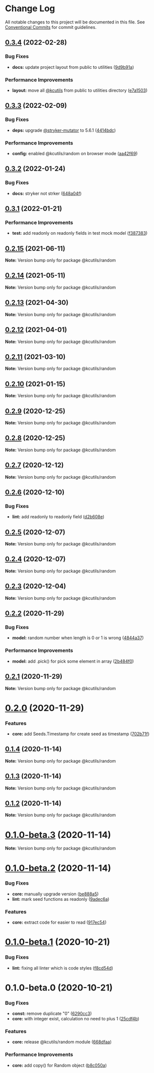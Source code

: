 # Change Log

All notable changes to this project will be documented in this file.
See [Conventional Commits](https://conventionalcommits.org) for commit guidelines.

## [0.3.4](https://github.com/kamontat/kcutils/compare/@kcutils/random@0.3.3...@kcutils/random@0.3.4) (2022-02-28)


### Bug Fixes

* **docs:** update project layout from public to utilities ([9d9b91a](https://github.com/kamontat/kcutils/commit/9d9b91a025b0d3148766761e450d290022d03cd7))


### Performance Improvements

* **layout:** move all [@kcutils](https://github.com/kcutils) from public to utilities directory ([e7a1503](https://github.com/kamontat/kcutils/commit/e7a15034d6d3d3216a89353e74678e2f60120108))





## [0.3.3](https://github.com/kamontat/kcutils/compare/@kcutils/random@0.3.2...@kcutils/random@0.3.3) (2022-02-09)


### Bug Fixes

* **deps:** upgrade [@stryker-mutator](https://github.com/stryker-mutator) to 5.6.1 ([4414bdc](https://github.com/kamontat/kcutils/commit/4414bdc71996c26394247a055e690b881d27a784))


### Performance Improvements

* **config:** enabled @kcutils/random on browser mode ([aa42f69](https://github.com/kamontat/kcutils/commit/aa42f69420b6cb944e23a9e8cb56c1bdef5860cb))





## [0.3.2](https://github.com/kamontat/kcutils/compare/@kcutils/random@0.3.1...@kcutils/random@0.3.2) (2022-01-24)


### Bug Fixes

* **docs:** stryker not strker ([648a04f](https://github.com/kamontat/kcutils/commit/648a04f7ebe0867c4c001f2a84d89029f046f364))





## [0.3.1](https://github.com/kamontat/kcutils/compare/@kcutils/random@0.2.15...@kcutils/random@0.3.1) (2022-01-21)


### Performance Improvements

* **test:** add readonly on readonly fields in test mock model ([f387383](https://github.com/kamontat/kcutils/commit/f387383724f72cc85699f2adcdb8683f66a29d9a))


## [0.2.15](https://github.com/kamontat/kcutils/compare/@kcutils/random@0.2.14...@kcutils/random@0.2.15) (2021-06-11)

**Note:** Version bump only for package @kcutils/random





## [0.2.14](https://github.com/kamontat/kcutils/compare/@kcutils/random@0.2.13...@kcutils/random@0.2.14) (2021-05-11)

**Note:** Version bump only for package @kcutils/random





## [0.2.13](https://github.com/kamontat/kcutils/compare/@kcutils/random@0.2.12...@kcutils/random@0.2.13) (2021-04-30)

**Note:** Version bump only for package @kcutils/random





## [0.2.12](https://github.com/kamontat/kcutils/compare/@kcutils/random@0.2.11...@kcutils/random@0.2.12) (2021-04-01)

**Note:** Version bump only for package @kcutils/random





## [0.2.11](https://github.com/kamontat/kcutils/compare/@kcutils/random@0.2.10...@kcutils/random@0.2.11) (2021-03-10)

**Note:** Version bump only for package @kcutils/random





## [0.2.10](https://github.com/kamontat/kcutils/compare/@kcutils/random@0.2.9...@kcutils/random@0.2.10) (2021-01-15)

**Note:** Version bump only for package @kcutils/random





## [0.2.9](https://github.com/kamontat/kcutils/compare/@kcutils/random@0.2.8...@kcutils/random@0.2.9) (2020-12-25)

**Note:** Version bump only for package @kcutils/random





## [0.2.8](https://github.com/kamontat/kcutils/compare/@kcutils/random@0.2.7...@kcutils/random@0.2.8) (2020-12-25)

**Note:** Version bump only for package @kcutils/random





## [0.2.7](https://github.com/kamontat/kcutils/compare/@kcutils/random@0.2.6...@kcutils/random@0.2.7) (2020-12-12)

**Note:** Version bump only for package @kcutils/random





## [0.2.6](https://github.com/kamontat/kcutils/compare/@kcutils/random@0.2.5...@kcutils/random@0.2.6) (2020-12-10)


### Bug Fixes

* **lint:** add readonly to readonly field ([d2b608e](https://github.com/kamontat/kcutils/commit/d2b608ef4ae245293018d41645c61950fd3bf8e1))





## [0.2.5](https://github.com/kamontat/kcutils/compare/@kcutils/random@0.2.4...@kcutils/random@0.2.5) (2020-12-07)

**Note:** Version bump only for package @kcutils/random





## [0.2.4](https://github.com/kamontat/kcutils/compare/@kcutils/random@0.2.3...@kcutils/random@0.2.4) (2020-12-07)

**Note:** Version bump only for package @kcutils/random





## [0.2.3](https://github.com/kamontat/kcutils/compare/@kcutils/random@0.2.2...@kcutils/random@0.2.3) (2020-12-04)

**Note:** Version bump only for package @kcutils/random





## [0.2.2](https://github.com/kamontat/kcutils/compare/@kcutils/random@0.2.1...@kcutils/random@0.2.2) (2020-11-29)


### Bug Fixes

* **model:** random number when length is 0 or 1 is wrong ([4844a37](https://github.com/kamontat/kcutils/commit/4844a37f13fd5eb292b255a6a1097eeb2fa82226))


### Performance Improvements

* **model:** add .pick(<array>) for pick some element in array ([2b484f0](https://github.com/kamontat/kcutils/commit/2b484f076b7e332ed660af831fb2660cdf633e2d))





## [0.2.1](https://github.com/kamontat/kcutils/compare/@kcutils/random@0.2.0...@kcutils/random@0.2.1) (2020-11-29)

**Note:** Version bump only for package @kcutils/random





# [0.2.0](https://github.com/kamontat/kcutils/compare/@kcutils/random@0.1.4...@kcutils/random@0.2.0) (2020-11-29)


### Features

* **core:** add Seeds.Timestamp for create seed as timestamp ([702b71f](https://github.com/kamontat/kcutils/commit/702b71f33706b9276aa6e48ad1772a2bb96656ed))





## [0.1.4](https://github.com/kamontat/kcutils/compare/@kcutils/random@0.1.3...@kcutils/random@0.1.4) (2020-11-14)

**Note:** Version bump only for package @kcutils/random





## [0.1.3](https://github.com/kamontat/kcutils/compare/@kcutils/random@0.1.2...@kcutils/random@0.1.3) (2020-11-14)

**Note:** Version bump only for package @kcutils/random





## [0.1.2](https://github.com/kamontat/kcutils/compare/@kcutils/random@0.1.0-beta.3...@kcutils/random@0.1.2) (2020-11-14)

**Note:** Version bump only for package @kcutils/random





# [0.1.0-beta.3](https://github.com/kamontat/kcutils/compare/@kcutils/random@0.1.0-beta.2...@kcutils/random@0.1.0-beta.3) (2020-11-14)

**Note:** Version bump only for package @kcutils/random





# [0.1.0-beta.2](https://github.com/kamontat/kcutils/compare/@kcutils/random@0.1.0-beta.1...@kcutils/random@0.1.0-beta.2) (2020-11-14)


### Bug Fixes

* **core:** manually upgrade version ([be888a5](https://github.com/kamontat/kcutils/commit/be888a5d383c189347b71bfeb94fdcda8059f675))
* **lint:** mark seed functions as readonly ([9adec6a](https://github.com/kamontat/kcutils/commit/9adec6ab17a4a2fe2f32f3a956380b44b7ad69eb))


### Features

* **core:** extract code for easier to read ([917ec54](https://github.com/kamontat/kcutils/commit/917ec541b85b9ddc5e962cbde2082ea5e5453642))





# [0.1.0-beta.1](https://github.com/kamontat/kcutils/compare/@kcutils/random@0.1.0-beta.0...@kcutils/random@0.1.0-beta.1) (2020-10-21)


### Bug Fixes

* **lint:** fixing all linter which is code styles ([f8cd54d](https://github.com/kamontat/kcutils/commit/f8cd54dd1eea35dc76c7ec737a6eecb7d3cb0429))





# 0.1.0-beta.0 (2020-10-21)


### Bug Fixes

* **const:** remove duplicate "0" ([6290cc3](https://github.com/kamontat/kcutils/commit/6290cc3c82f97bfdcea7a847c011cd03c22ebb07))
* **core:** with integer exist, calculation no need to plus 1 ([25cdf4b](https://github.com/kamontat/kcutils/commit/25cdf4b0f9f292a99a6b1284fa52a7c9fc0fb860))


### Features

* **core:** release @kcutils/random module ([668dfaa](https://github.com/kamontat/kcutils/commit/668dfaa82b9b8a33dc3770aa5fa67402edd5e92f))


### Performance Improvements

* **core:** add copy() for Random object ([b8c050a](https://github.com/kamontat/kcutils/commit/b8c050ae2a8f6b0b147c294da1117cb6e03172de))
